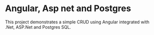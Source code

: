 # Angular, Asp net and Postgres
This project demonstrates a simple CRUD using Angular integrated with .Net, ASP.Net and Postgres SQL.
